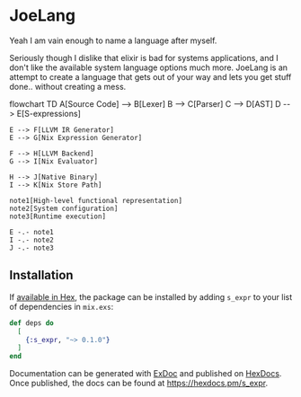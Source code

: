 # JoeLang

Yeah I am vain enough to name a language after myself. 

Seriously though I dislike that elixir is bad for systems applications, and I don't like 
the available system language options much more. JoeLang is an attempt to create a language 
that gets out of your way and lets you get stuff done.. without creating a mess.

flowchart TD
    A[Source Code] --> B[Lexer]
    B --> C[Parser]
    C --> D[AST]
    D --> E[S-expressions]
    
    E --> F[LLVM IR Generator]
    E --> G[Nix Expression Generator]
    
    F --> H[LLVM Backend]
    G --> I[Nix Evaluator]
    
    H --> J[Native Binary]
    I --> K[Nix Store Path]

    note1[High-level functional representation]
    note2[System configuration]
    note3[Runtime execution]
    
    E -.- note1
    I -.- note2
    J -.- note3

## Installation

If [available in Hex](https://hex.pm/docs/publish), the package can be installed
by adding `s_expr` to your list of dependencies in `mix.exs`:

```elixir
def deps do
  [
    {:s_expr, "~> 0.1.0"}
  ]
end
```

Documentation can be generated with [ExDoc](https://github.com/elixir-lang/ex_doc)
and published on [HexDocs](https://hexdocs.pm). Once published, the docs can
be found at <https://hexdocs.pm/s_expr>.

